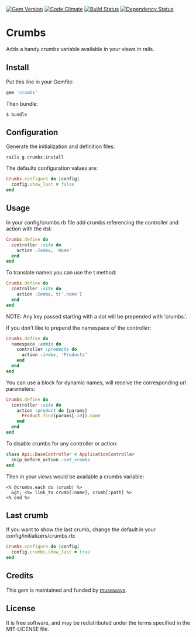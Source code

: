 [![Gem Version](https://badge.fury.io/rb/crumbs.svg)](http://badge.fury.io/rb/crumbs) [![Code Climate](https://codeclimate.com/github/museways/crumbs/badges/gpa.svg)](https://codeclimate.com/github/museways/crumbs) [![Build Status](https://travis-ci.org/museways/crumbs.svg?branch=master)](https://travis-ci.org/museways/crumbs) [![Dependency Status](https://gemnasium.com/museways/crumbs.svg)](https://gemnasium.com/museways/crumbs)

# Crumbs

Adds a handy crumbs variable available in your views in rails.

## Install

Put this line in your Gemfile:
```ruby
gem 'crumbs'
```

Then bundle:
```
$ bundle
```

## Configuration

Generate the initialization and definition files:
```
rails g crumbs:install
```

The defaults configuration values are:
```ruby
Crumbs.configure do |config|
  config.show_last = false
end
```

## Usage

In your config/crumbs.rb file add crumbs referencing the controller and action with the dsl:
```ruby
Crumbs.define do
  controller :site do
    action :index, 'Home'
  end
end
```

To translate names you can use the t method:
```ruby
Crumbs.define do
  controller :site do
    action :index, t('.home')
  end
end
```

NOTE: Any key passed starting with a dot will be prepended with 'crumbs.'.

If you don't like to prepend the namespace of the controller:
```ruby
Crumbs.define do
  namespace :admin do
    controller :products do
      action :index, 'Products'
    end
  end
end
```

You can use a block for dynamic names, will receive the corresponding url parameters:
```ruby
Crumbs.define do
  controller :site do
    action :product do |params|
      Product.find(params[:id]).name
    end
  end
end
```

To disable crumbs for any controller or action:
```ruby
class Api::BaseController < ApplicationController
  skip_before_action :set_crumbs
end
```

Then in your views would be available a crumbs variable:
```erb
<% @crumbs.each do |crumb| %>
  &gt; <%= link_to crumb[:name], crumb[:path] %>
<% end %>
```

## Last crumb

If you want to show the last crumb, change the default in your config/initializers/crumbs.rb:
```ruby
Crumbs.configure do |config|
  config.crumbs.show_last = true
end
```

## Credits

This gem is maintained and funded by [museways](http://museways.com).

## License

It is free software, and may be redistributed under the terms specified in the MIT-LICENSE file.
